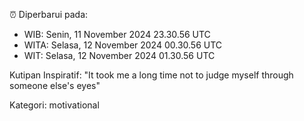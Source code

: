 ⏰ Diperbarui pada:
- WIB: Senin, 11 November 2024 23.30.56 UTC
- WITA: Selasa, 12 November 2024 00.30.56 UTC
- WIT: Selasa, 12 November 2024 01.30.56 UTC

Kutipan Inspiratif:
"It took me a long time not to judge myself through someone else's eyes"


Kategori: motivational

